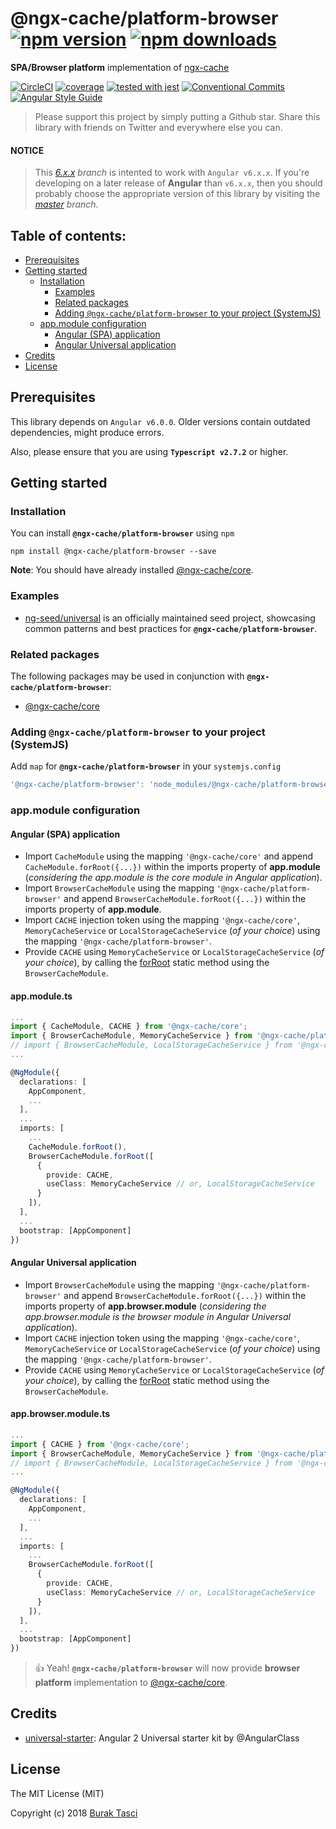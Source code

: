 # @ngx-cache/platform-browser [![npm version](https://badge.fury.io/js/%40ngx-cache%2Fplatform-browser.svg)](https://www.npmjs.com/package/@ngx-cache/platform-browser) [![npm downloads](https://img.shields.io/npm/dm/%40ngx-cache%2Fplatform-browser.svg)](https://www.npmjs.com/package/@ngx-cache/platform-browser)
**SPA/Browser platform** implementation of [ngx-cache]

[![CircleCI](https://circleci.com/gh/fulls1z3/ngx-cache.svg?style=shield)](https://circleci.com/gh/fulls1z3/ngx-cache)
[![coverage](https://codecov.io/github/fulls1z3/ngx-cache/coverage.svg?branch=master)](https://codecov.io/gh/fulls1z3/ngx-cache)
[![tested with jest](https://img.shields.io/badge/tested_with-jest-99424f.svg)](https://github.com/facebook/jest)
[![Conventional Commits](https://img.shields.io/badge/Conventional%20Commits-1.0.0-yellow.svg)](https://conventionalcommits.org)
[![Angular Style Guide](https://mgechev.github.io/angular2-style-guide/images/badge.svg)](https://angular.io/styleguide)

> Please support this project by simply putting a Github star. Share this library with friends on Twitter and everywhere else you can.

#### NOTICE
> This *[6.x.x] branch* is intented to work with `Angular v6.x.x`. If you're developing on a later release of **Angular**
than `v6.x.x`, then you should probably choose the appropriate version of this library by visiting the *[master] branch*.

## Table of contents:
- [Prerequisites](#prerequisites)
- [Getting started](#getting-started)
  - [Installation](#installation)
	- [Examples](#examples)
	- [Related packages](#related-packages)
	- [Adding `@ngx-cache/platform-browser` to your project (SystemJS)](#adding-systemjs)
  - [app.module configuration](#appmodule-config)
    - [Angular (SPA) application](#spa)
    - [Angular Universal application](#universal)
- [Credits](#credits)
- [License](#license)

## <a name="prerequisites"></a> Prerequisites
This library depends on `Angular v6.0.0`. Older versions contain outdated dependencies, might produce errors.

Also, please ensure that you are using **`Typescript v2.7.2`** or higher.

## <a name="getting-started"> Getting started
### <a name="installation"> Installation
You can install **`@ngx-cache/platform-browser`** using `npm`
```
npm install @ngx-cache/platform-browser --save
```

**Note**: You should have already installed [@ngx-cache/core].

### <a name="examples"></a> Examples
- [ng-seed/universal] is an officially maintained seed project, showcasing common patterns and best practices for **`@ngx-cache/platform-browser`**.

### <a name="related-packages"></a> Related packages
The following packages may be used in conjunction with **`@ngx-cache/platform-browser`**:
- [@ngx-cache/core]

### <a name="adding-systemjs"></a> Adding `@ngx-cache/platform-browser` to your project (SystemJS)
Add `map` for **`@ngx-cache/platform-browser`** in your `systemjs.config`
```javascript
'@ngx-cache/platform-browser': 'node_modules/@ngx-cache/platform-browser/bundles/platform-browser.umd.min.js'
```

### <a name="appmodule-config"></a> app.module configuration
#### <a name="spa"></a> Angular (SPA) application
- Import `CacheModule` using the mapping `'@ngx-cache/core'` and append `CacheModule.forRoot({...})` within the imports
property of **app.module** (*considering the app.module is the core module in Angular application*).
- Import `BrowserCacheModule` using the mapping `'@ngx-cache/platform-browser'` and append `BrowserCacheModule.forRoot({...})`
within the imports property of **app.module**.
- Import `CACHE` injection token using the mapping `'@ngx-cache/core'`, `MemoryCacheService` or `LocalStorageCacheService`
(*of your choice*) using the mapping `'@ngx-cache/platform-browser'`.
- Provide `CACHE` using `MemoryCacheService` or `LocalStorageCacheService` (*of your choice*), by calling the [forRoot]
static method using the `BrowserCacheModule`.

#### app.module.ts
```TypeScript
...
import { CacheModule, CACHE } from '@ngx-cache/core';
import { BrowserCacheModule, MemoryCacheService } from '@ngx-cache/platform-browser';
// import { BrowserCacheModule, LocalStorageCacheService } from '@ngx-cache/platform-browser';
...

@NgModule({
  declarations: [
    AppComponent,
    ...
  ],
  ...
  imports: [
    ...
    CacheModule.forRoot(),
    BrowserCacheModule.forRoot([
      {
        provide: CACHE,
        useClass: MemoryCacheService // or, LocalStorageCacheService
      }
    ]),
  ],
  ...
  bootstrap: [AppComponent]
})
```

#### <a name="universal"></a> Angular Universal application
- Import `BrowserCacheModule` using the mapping `'@ngx-cache/platform-browser'` and append `BrowserCacheModule.forRoot({...})`
within the imports property of **app.browser.module** (*considering the app.browser.module is the browser module in Angular
Universal application*).
- Import `CACHE` injection token using the mapping `'@ngx-cache/core'`, `MemoryCacheService` or `LocalStorageCacheService`
(*of your choice*) using the mapping `'@ngx-cache/platform-browser'`.
- Provide `CACHE` using `MemoryCacheService` or `LocalStorageCacheService` (*of your choice*), by calling the [forRoot]
static method using the `BrowserCacheModule`.

#### app.browser.module.ts
```TypeScript
...
import { CACHE } from '@ngx-cache/core';
import { BrowserCacheModule, MemoryCacheService } from '@ngx-cache/platform-browser';
// import { BrowserCacheModule, LocalStorageCacheService } from '@ngx-cache/platform-browser';
...

@NgModule({
  declarations: [
    AppComponent,
    ...
  ],
  ...
  imports: [
    ...
    BrowserCacheModule.forRoot([
      {
        provide: CACHE,
        useClass: MemoryCacheService // or, LocalStorageCacheService
      }
    ]),
  ],
  ...
  bootstrap: [AppComponent]
})
```

> :+1: Yeah! **`@ngx-cache/platform-browser`** will now provide **browser platform** implementation to [@ngx-cache/core].

## <a name="credits"></a> Credits
- [universal-starter](https://github.com/angular/universal-starter): Angular 2 Universal starter kit by @AngularClass

## <a name="license"></a> License
The MIT License (MIT)

Copyright (c) 2018 [Burak Tasci]

[master]: https://github.com/fulls1z3/ngx-cache/core/tree/master
[6.x.x]: https://github.com/fulls1z3/ngx-cache/core/tree/6.x.x
[ngx-cache]: https://github.com/fulls1z3/ngx-cache
[ng-seed/universal]: https://github.com/ng-seed/universal
[@ngx-cache/core]: https://github.com/fulls1z3/ngx-cache/tree/master/packages/@ngx-cache/core
[forRoot]: https://angular.io/docs/ts/latest/guide/ngmodule.html#!#core-for-root
[Burak Tasci]: https://github.com/fulls1z3
